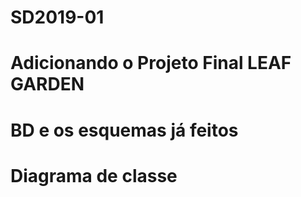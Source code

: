# SD2019-01
# Adicionando o Projeto Final LEAF GARDEN 
# BD e os esquemas já feitos
# Diagrama de classe
